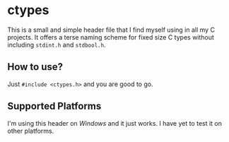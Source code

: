 # ctypes

This is a small and simple header file that I find myself using in all my C projects.
It offers a terse naming scheme for fixed size C types without including `stdint.h` and `stdbool.h`.

## How to use?

Just `#include <ctypes.h>` and you are good to go.

## Supported Platforms

I'm using this header on *Windows* and it just works.
I have yet to test it on other platforms.
